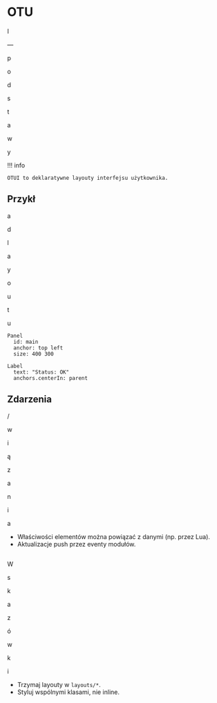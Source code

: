 # OTU

I

—

p

o

d

s

t

a

w

y

!!! info

    OTUI to deklaratywne layouty interfejsu użytkownika.

## Przykł

a

d

l

a

y

o

u

t

u

```otui
Panel
  id: main
  anchor: top left
  size: 400 300

Label
  text: "Status: OK"
  anchors.centerIn: parent

```

## Zdarzenia

/

w

i

ą

z

a

n

i

a

- Właściwości elementów można powiązać z danymi (np. przez Lua).
- Aktualizacje push przez eventy modułów.

## 

W

s

k

a

z

ó

w

k

i

- Trzymaj layouty w `layouts/*`.
- Styluj wspólnymi klasami, nie inline.
